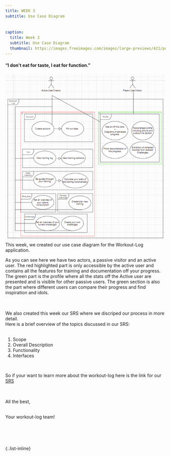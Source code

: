 ```yaml
---
title: WEEK 3
subtitle: Use Case Diagram


caption:
  title: Week 3
  subtitle: Use Case Diagram
  thumbnail: https://images.freeimages.com/images/large-previews/421/polar-bear-calisthenics-1394792.jpg
---
```


<h4><b>“I don't eat for taste, I eat for function.”</b></h4>

  <img src="./docs/UseCaseDiagramCP.png" alt="lockdown" width="700"/>

<div align="left">
  This week, we created our use case diagram for the Workout-Log application.
  

  
  As you can see here we have two actors, a passive visitor and an active user.
  The red highlighted part is only accessible by the active user 
  and contains all the features for training and documentation off your progress.
  The green part is the profile where all the stats off the Active user are presented
  and is visible for other passive users.
  The green section is also the part where different users can compare their progress and find 
  inspiration and idols.

  <br>
  <br>
  We also created this week our SRS where we discriped our process in more detail. 
  <br>
  Here is a brief overview of the topics discussed in our SRS:
  <br>
  <br>
 <ol>
<li>Scope</li>
<li>Overall Description</li>
<li>Functionality</li>
<li>Interfaces</li>
</ol><br>
  
  
So if your want to learn more about the workout-log here is the link for our <a href="https://github.com/DHBW-TrainingApp/Blog/blob/main/docs/SoftwareRequirementSpecification.md">SRS</a>
  
<br><br>
All the best,<br><br>

Your workout-log team!<br><br><br><br><br>

</div>

 <script src="https://utteranc.es/client.js"
          repo="DHBW-TrainingApp/Blog"
          issue-term="pathname"
          label="Blog Comment"
          theme="github-light"
          crossorigin="anonymous"
          async>
  </script>

{:.list-inline}
